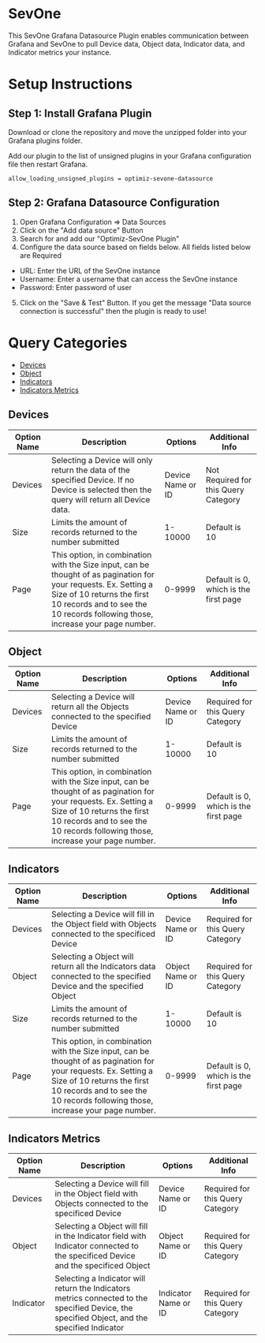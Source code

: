 # SevOne

This SevOne Grafana Datasource Plugin enables communication between Grafana and SevOne to pull Device data, Object data, Indicator data, and Indicator metrics your instance.

# Setup Instructions

## Step 1: Install Grafana Plugin

Download or clone the repository and move the unzipped folder into your Grafana plugins folder.

Add our plugin to the list of unsigned plugins in your Grafana configuration file then restart Grafana.
```
allow_loading_unsigned_plugins = optimiz-sevone-datasource
```

## Step 2: Grafana Datasource Configuration

1. Open Grafana Configuration => Data Sources
2. Click on the "Add data source" Button
3. Search for and add our "Optimiz-SevOne Plugin"
4. Configure the data source based on fields below. All fields listed below are Required

- URL: Enter the URL of the SevOne instance
- Username: Enter a username that can access the SevOne instance
- Password: Enter password of user

5. Click on the "Save & Test" Button. If you get the message "Data source connection is successful" then the plugin is ready to use!

# Query Categories

- [Devices](#devices)
- [Object](#object)
- [Indicators](#indicators)
- [Indicators Metrics](#indicators-metric)

## Devices
| Option Name | Description | Options | Additional Info |
| ----------- | ----------- | ------- | --------------- |
| Devices | Selecting a Device will only return the data of the specified Device. If no Device is selected then the query will return all Device data. | Device Name or ID | Not Required for this Query Category |
| Size | Limits the amount of records returned to the number submitted | 1-10000 | Default is 10 |
| Page | This option, in combination with the Size input, can be thought of as pagination for your requests. Ex. Setting a Size of 10 returns the first 10 records and to see the 10 records following those, increase your page number. | 0-9999 | Default is 0, which is the first page |

## Object
| Option Name | Description | Options | Additional Info |
| ----------- | ----------- | ------- | --------------- |
| Devices | Selecting a Device will return all the Objects connected to the specified Device | Device Name or ID | Required for this Query Category |
| Size | Limits the amount of records returned to the number submitted | 1-10000 | Default is 10 |
| Page | This option, in combination with the Size input, can be thought of as pagination for your requests. Ex. Setting a Size of 10 returns the first 10 records and to see the 10 records following those, increase your page number. | 0-9999 | Default is 0, which is the first page |

## Indicators
| Option Name | Description | Options | Additional Info |
| ----------- | ----------- | ------- | --------------- |
| Devices | Selecting a Device will fill in the Object field with Objects connected to the specificed Device | Device Name or ID | Required for this Query Category |
| Object | Selecting a Object will return all the Indicators data connected to the specified Device and the specified Object | Object Name or ID | Required for this Query Category |
| Size | Limits the amount of records returned to the number submitted | 1-10000 | Default is 10 |
| Page | This option, in combination with the Size input, can be thought of as pagination for your requests. Ex. Setting a Size of 10 returns the first 10 records and to see the 10 records following those, increase your page number. | 0-9999 | Default is 0, which is the first page |

## Indicators Metrics
| Option Name | Description | Options | Additional Info |
| ----------- | ----------- | ------- | --------------- |
| Devices | Selecting a Device will fill in the Object field with Objects connected to the specificed Device | Device Name or ID | Required for this Query Category |
| Object | Selecting a Object will fill in the Indicator field with Indicator connected to the specificed Device and the specificed Object| Object Name or ID | Required for this Query Category |
| Indicator | Selecting a Indicator will return the Indicators metrics connected to the specified Device, the specified Object, and the specified Indicator | Indicator Name or ID | Required for this Query Category |